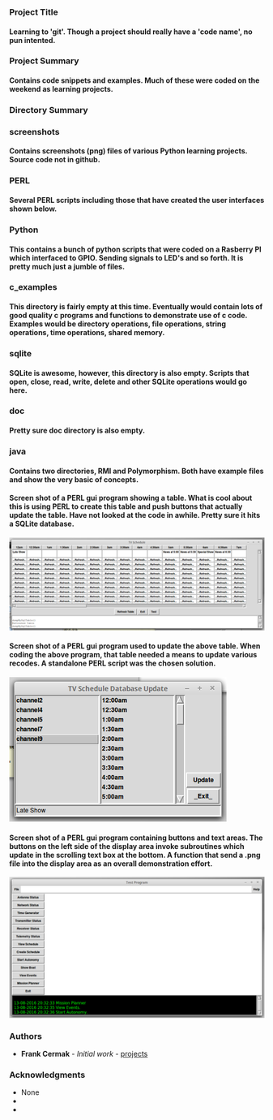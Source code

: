 ### Project Title
#### Learning to 'git'. Though a project should really have a 'code name', no pun intented.

### Project Summary
#### Contains code snippets and examples. Much of these were coded on the weekend as learning projects.  

### Directory Summary

### screenshots
#### Contains screenshots (png) files of various Python learning projects. Source code not in github.

### PERL
#### Several PERL scripts including those that have created the user interfaces shown below.

### Python
#### This contains a bunch of python scripts that were coded on a Rasberry PI which interfaced to GPIO. Sending signals to LED's and so forth. It is pretty much just a jumble of files.

### c_examples
#### This directory is fairly empty at this time. Eventually would contain lots of good quality c programs and functions to demonstrate use of c code. Examples would be directory operations, file operations, string operations, time operations, shared memory.

### sqlite
#### SQLite is awesome, however, this directory is also empty. Scripts that open, close, read, write, delete and other SQLite operations would go here.

### doc
#### Pretty sure doc directory is also empty.

### java
#### Contains two directories, RMI and Polymorphism. Both have example files and show the very basic of concepts.

#### Screen shot of a PERL gui program showing a table. What is cool about this is using PERL to create this table and push buttons that actually update the table. Have not looked at the code in awhile. Pretty sure it hits a SQLite database.
![ScreenShot](https://github.com/fac3d/projects/blob/master/perl/tvschedule.png)

#### Screen shot of a PERL gui program used to update the above table. When coding the above program, that table needed a means to update various recodes. A standalone PERL script was the chosen solution.
![ScreenShot](https://github.com/fac3d/projects/blob/master/perl/tvscheduleupdater.png)

#### Screen shot of a PERL gui program containing buttons and text areas. The buttons on the left side of the display area invoke subroutines which update in the scrolling text box at the bottom. A function that send a .png file into the display area as an overall demonstration effort.
![ScreenShot](https://github.com/fac3d/projects/blob/master/perl/gs.png)

### Authors
* **Frank Cermak** - *Initial work* - [projects](https://github.com/fac3d/projects)

### Acknowledgments
* None
* 
* 
